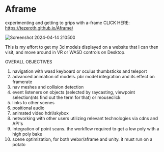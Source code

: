 # Aframe
experimenting and getting to grips with a-frame
CLICK HERE: https://tezeroth.github.io/Aframe/

![Screenshot 2024-04-14 210500](https://github.com/Tezeroth/Aframe/assets/64762171/381c7046-d8cb-4b0b-92ee-6efffc48cb96)

This is my effort to get my 3d models displayed on a website that I can then visit, and move around in VR or WASD controls on Desktop.

OVERALL OBJECTIVES

1. navigation with wasd keyboard or oculus thumbsticks and teleport
2. advanced animation of models. pbr model integration and its effect on framerate
3. nav meshes and collision detection
4. event listeners on objects (selected by raycasting, viewpoint selection(nts find out the term for that) or mouseclick
5. links to other scenes
6. positional audio
7. animated video hdri/skybox
8. networking with other users utilizing relevant technologies via cdns and API's
9. Integration of point scans. the workflow required to get a low poly with a high poly bake
10. scene optimization, for both webxr/aframe and unity. it must run on a potato

